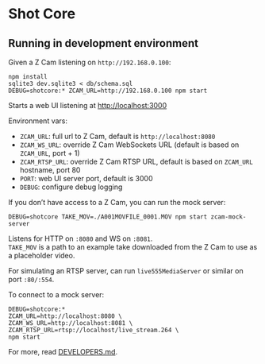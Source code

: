 # Shot Core

## Running in development environment

Given a Z Cam listening on `http://192.168.0.100`:

```
npm install
sqlite3 dev.sqlite3 < db/schema.sql
DEBUG=shotcore:* ZCAM_URL=http://192.168.0.100 npm start
```

Starts a web UI listening at [http://localhost:3000](http://localhost:3000)

Environment vars:  
- `ZCAM_URL`: full url to Z Cam, default is `http://localhost:8080`  
- `ZCAM_WS_URL`: override Z Cam WebSockets URL (default is based on `ZCAM_URL`, port + 1)  
- `ZCAM_RTSP_URL`: override Z Cam RTSP URL, default is based on `ZCAM_URL` hostname, port 80  
- `PORT`: web UI server port, default is 3000  
- `DEBUG`: configure debug logging

If you don’t have access to a Z Cam, you can run the mock server:
```
DEBUG=shotcore TAKE_MOV=./A001MOVFILE_0001.MOV npm start zcam-mock-server
```
Listens for HTTP on `:8080` and WS on `:8081`.  
`TAKE_MOV` is a path to an example take downloaded from the Z Cam to use as a placeholder video.  

For simulating an RTSP server, can run `live555MediaServer` or similar on port `:80/:554`.

To connect to a mock server:
```
DEBUG=shotcore:*
ZCAM_URL=http://localhost:8080 \
ZCAM_WS_URL=http://localhost:8081 \
ZCAM_RTSP_URL=rtsp://localhost/live_stream.264 \
npm start
```

For more, read [DEVELOPERS.md](DEVELOPERS.md).
